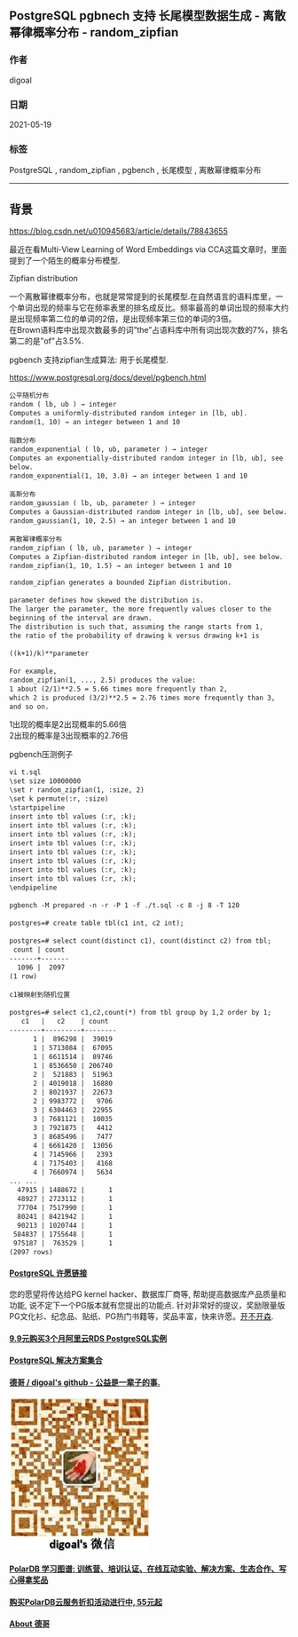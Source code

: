 ## PostgreSQL pgbnech 支持 长尾模型数据生成 - 离散幂律概率分布 - random_zipfian  
  
### 作者  
digoal  
  
### 日期  
2021-05-19   
  
### 标签  
PostgreSQL , random_zipfian , pgbench , 长尾模型 , 离散幂律概率分布  
  
----  
  
## 背景  
  
https://blog.csdn.net/u010945683/article/details/78843655  
  
最近在看Multi-View Learning of Word Embeddings via CCA这篇文章时，里面提到了一个陌生的概率分布模型.  
  
Zipfian distribution  
  
一个离散幂律概率分布，也就是常常提到的长尾模型.在自然语言的语料库里，一个单词出现的频率与它在频率表里的排名成反比。频率最高的单词出现的频率大约是出现频率第二位的单词的2倍，是出现频率第三位的单词的3倍。  
在Brown语料库中出现次数最多的词”the”占语料库中所有词出现次数的7%，排名第二的是”of”占3.5%.  
  
pgbench 支持zipfian生成算法: 用于长尾模型.   
  
https://www.postgresql.org/docs/devel/pgbench.html  
  
```  
公平随机分布  
random ( lb, ub ) → integer  
Computes a uniformly-distributed random integer in [lb, ub].  
random(1, 10) → an integer between 1 and 10  
  
指数分布  
random_exponential ( lb, ub, parameter ) → integer  
Computes an exponentially-distributed random integer in [lb, ub], see below.  
random_exponential(1, 10, 3.0) → an integer between 1 and 10  
  
高斯分布  
random_gaussian ( lb, ub, parameter ) → integer  
Computes a Gaussian-distributed random integer in [lb, ub], see below.  
random_gaussian(1, 10, 2.5) → an integer between 1 and 10  
  
离散幂律概率分布  
random_zipfian ( lb, ub, parameter ) → integer  
Computes a Zipfian-distributed random integer in [lb, ub], see below.  
random_zipfian(1, 10, 1.5) → an integer between 1 and 10  
```  
  
```  
random_zipfian generates a bounded Zipfian distribution.   
  
parameter defines how skewed the distribution is.   
The larger the parameter, the more frequently values closer to the beginning of the interval are drawn.   
The distribution is such that, assuming the range starts from 1,   
the ratio of the probability of drawing k versus drawing k+1 is   
  
((k+1)/k)**parameter    
  
For example,   
random_zipfian(1, ..., 2.5) produces the value:    
1 about (2/1)**2.5 = 5.66 times more frequently than 2,   
which 2 is produced (3/2)**2.5 = 2.76 times more frequently than 3,   
and so on.  
```  
  
1出现的概率是2出现概率的5.66倍  
2出现的概率是3出现概率的2.76倍  
  
pgbench压测例子  
  
```
vi t.sql
\set size 10000000
\set r random_zipfian(1, :size, 2)
\set k permute(:r, :size)
\startpipeline
insert into tbl values (:r, :k);
insert into tbl values (:r, :k);
insert into tbl values (:r, :k);
insert into tbl values (:r, :k);
insert into tbl values (:r, :k);
insert into tbl values (:r, :k);
insert into tbl values (:r, :k);
insert into tbl values (:r, :k);
\endpipeline

pgbench -M prepared -n -r -P 1 -f ./t.sql -c 8 -j 8 -T 120

postgres=# create table tbl(c1 int, c2 int);

postgres=# select count(distinct c1), count(distinct c2) from tbl;
 count | count 
-------+-------
  1096 |  2097
(1 row)

c1被映射到随机位置

postgres=# select c1,c2,count(*) from tbl group by 1,2 order by 1;
   c1   |   c2    | count  
--------+---------+--------
      1 |  896298 |  39019
      1 | 5713084 |  67095
      1 | 6611514 |  89746
      1 | 8536650 | 206740
      2 |  521883 |  51963
      2 | 4019018 |  16880
      2 | 8021937 |  22673
      2 | 9983772 |   9706
      3 | 6304463 |  22955
      3 | 7681121 |  10035
      3 | 7921875 |   4412
      3 | 8685496 |   7477
      4 | 6661420 |  13056
      4 | 7145966 |   2393
      4 | 7175403 |   4168
      4 | 7660974 |   5634
... ...
  47915 | 1488672 |      1
  48927 | 2723112 |      1
  77704 | 7517990 |      1
  80241 | 8421942 |      1
  90213 | 1020744 |      1
 584837 | 1755648 |      1
 975187 |  763529 |      1
(2097 rows)
```
  
  
#### [PostgreSQL 许愿链接](https://github.com/digoal/blog/issues/76 "269ac3d1c492e938c0191101c7238216")
您的愿望将传达给PG kernel hacker、数据库厂商等, 帮助提高数据库产品质量和功能, 说不定下一个PG版本就有您提出的功能点. 针对非常好的提议，奖励限量版PG文化衫、纪念品、贴纸、PG热门书籍等，奖品丰富，快来许愿。[开不开森](https://github.com/digoal/blog/issues/76 "269ac3d1c492e938c0191101c7238216").  
  
  
#### [9.9元购买3个月阿里云RDS PostgreSQL实例](https://www.aliyun.com/database/postgresqlactivity "57258f76c37864c6e6d23383d05714ea")
  
  
#### [PostgreSQL 解决方案集合](https://yq.aliyun.com/topic/118 "40cff096e9ed7122c512b35d8561d9c8")
  
  
#### [德哥 / digoal's github - 公益是一辈子的事.](https://github.com/digoal/blog/blob/master/README.md "22709685feb7cab07d30f30387f0a9ae")
  
  
![digoal's wechat](../pic/digoal_weixin.jpg "f7ad92eeba24523fd47a6e1a0e691b59")
  
  
#### [PolarDB 学习图谱: 训练营、培训认证、在线互动实验、解决方案、生态合作、写心得拿奖品](https://www.aliyun.com/database/openpolardb/activity "8642f60e04ed0c814bf9cb9677976bd4")
  
  
#### [购买PolarDB云服务折扣活动进行中, 55元起](https://www.aliyun.com/activity/new/polardb-yunparter?userCode=bsb3t4al "e0495c413bedacabb75ff1e880be465a")
  
  
#### [About 德哥](https://github.com/digoal/blog/blob/master/me/readme.md "a37735981e7704886ffd590565582dd0")
  

